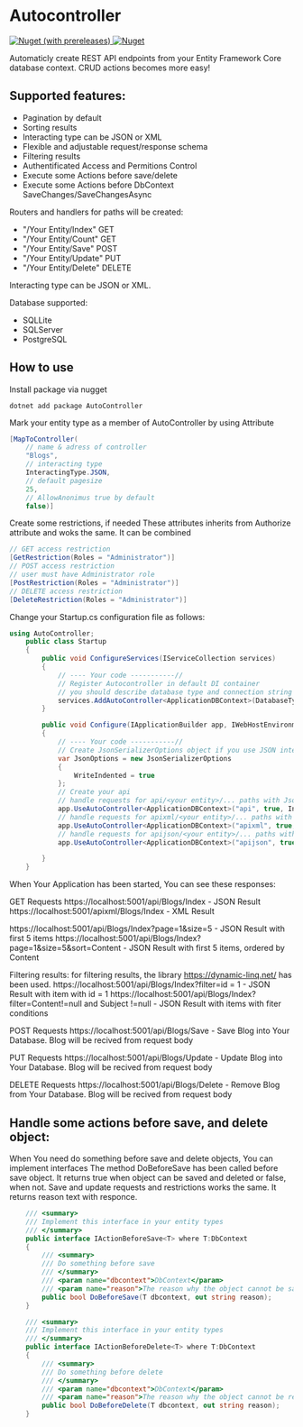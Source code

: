 # Autocontroller
<a href="https://www.nuget.org/packages/AutoController">
    <img alt="Nuget (with prereleases)" src="https://img.shields.io/nuget/vpre/Autocontroller">
</a>
<a href="https://www.nuget.org/packages/AutoController">
    <img alt="Nuget" src="https://img.shields.io/nuget/dt/AutoController">
</a>

Automaticly create REST API endpoints from your Entity Framework Core database context.
CRUD actions becomes more easy!

## Supported features:

<ul>
<li>Pagination by default</li>
<li>Sorting results</li>
<li>Interacting type can be JSON or XML</li>
<li>Flexible and adjustable request/response schema</li>
<li>Filtering results</li>
<li>Authentificated Access and Permitions Control</li>
<li>Execute some Actions before save/delete</li>
<li>Execute some Actions before DbContext SaveChanges/SaveChangesAsync</li>
</ul>

Routers and handlers for paths will be created:
<ul>
<li>"/Your Entity/Index" GET</li>
<li>"/Your Entity/Count" GET</li>
<li>"/Your Entity/Save" POST</li>
<li>"/Your Entity/Update" PUT</li>
<li>"/Your Entity/Delete" DELETE</li>
</ul>
Interacting type can be JSON or XML.

Database supported:
<ul>
<li>SQLLite</li>
<li>SQLServer</li>
<li>PostgreSQL</li>
</ul>

## How to use
Install package via nugget
```
dotnet add package AutoController
```
Mark your entity type as a member of AutoController by using Attribute
```cs
[MapToController(
    // name & adress of controller
    "Blogs",
    // interacting type
    InteractingType.JSON,
    // default pagesize
    25,
    // AllowAnonimus true by default
    false)]
```
Create some restrictions, if needed
These attributes inherits from Authorize attribute and woks the same.
It can be combined
```cs
// GET access restriction
[GetRestriction(Roles = "Administrator")]
// POST access restriction
// user must have Administrator role
[PostRestriction(Roles = "Administrator")]
// DELETE access restriction
[DeleteRestriction(Roles = "Administrator")]
```

Change your Startup.cs configuration file as follows:
```cs
using AutoController;
    public class Startup
    {
        public void ConfigureServices(IServiceCollection services)
        {
            // ---- Your code -----------//
            // Register Autocontroller in default DI container
            // you should describe database type and connection string here!
            services.AddAutoController<ApplicationDBContext>(DatabaseTypes.SQLite, Configuration.GetConnectionString("DefaultConnection"));
        }

        public void Configure(IApplicationBuilder app, IWebHostEnvironment env)
        {
            // ---- Your code -----------//
            // Create JsonSerializerOptions object if you use JSON interacting method
            var JsonOptions = new JsonSerializerOptions
            {
                WriteIndented = true
            };
            // Create your api
            // handle requests for api/<your entity>/... paths with Json
            app.UseAutoController<ApplicationDBContext>("api", true, InteractingType.JSON, JsonOptions);
            // handle requests for apixml/<your entity>/... paths with XML
            app.UseAutoController<ApplicationDBContext>("apixml", true, InteractingType.XML);
            // handle requests for apijson/<your entity>/... paths with Json
            app.UseAutoController<ApplicationDBContext>("apijson", true,  null, JsonOptions);

        }
    }
```
When Your Application has been started, You can see these responses:

GET Requests
https://localhost:5001/api/Blogs/Index - JSON Result
https://localhost:5001/apixml/Blogs/Index - XML Result

https://localhost:5001/api/Blogs/Index?page=1&size=5 - JSON Result with first 5 items
https://localhost:5001/api/Blogs/Index?page=1&size=5&sort=Content - JSON Result with first 5 items, ordered by Content

Filtering results:
for filtering results, the library
https://dynamic-linq.net/
has been used.
https://localhost:5001/api/Blogs/Index?filter=id = 1 - JSON Result with item with id = 1
https://localhost:5001/api/Blogs/Index?filter=Content!=null and Subject !=null - JSON Result with items with fiter conditions



POST Requests
https://localhost:5001/api/Blogs/Save - Save Blog into Your Database. Blog will be recived from request body

PUT Requests
https://localhost:5001/api/Blogs/Update - Update Blog into Your Database. Blog will be recived from request body

DELETE Requests
https://localhost:5001/api/Blogs/Delete - Remove Blog from Your Database. Blog will be recived from request body

## Handle some actions before save,  and delete object:

When You need do something before save and delete objects, You can implement interfaces
The method DoBeforeSave has been called before save object.
It returns true when object can be saved and deleted or false, when not.
Save and update requests and restrictions works the same.
It returns reason text with responce.
```cs
    /// <summary>
    /// Implement this interface in your entity types
    /// </summary>
    public interface IActionBeforeSave<T> where T:DbContext
    {
        /// <summary>
        /// Do something before save
        /// </summary>
        /// <param name="dbcontext">DbContext</param>
        /// <param name="reason">The reason why the object cannot be saved</param>
        public bool DoBeforeSave(T dbcontext, out string reason);
    }

    /// <summary>
    /// Implement this interface in your entity types
    /// </summary>
    public interface IActionBeforeDelete<T> where T:DbContext
    {
        /// <summary>
        /// Do something before delete
        /// </summary>
        /// <param name="dbcontext">DbContext</param>
        /// <param name="reason">The reason why the object cannot be removed</param>
        public bool DoBeforeDelete(T dbcontext, out string reason);
    }
```

